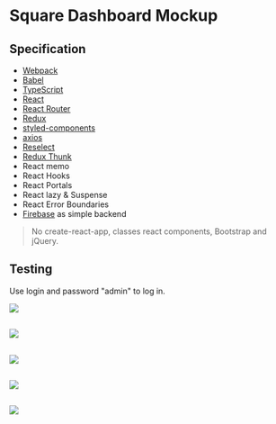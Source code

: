 # Square Dashboard Mockup


## Specification
- [Webpack](https://webpack.js.org/)
- [Babel](https://babeljs.io/)
- [TypeScript](https://www.typescriptlang.org/)
- [React](https://reactjs.org/)
- [React Router](https://reacttraining.com/react-router/web/guides/quick-start)
- [Redux](https://redux.js.org/)
- [styled-components](https://www.styled-components.com/)
- [axios](https://github.com/axios/axios)
- [Reselect](https://github.com/reduxjs/reselect)
- [Redux Thunk](https://github.com/reduxjs/redux-thunk)
- React memo
- React Hooks
- React Portals
- React lazy & Suspense
- React Error Boundaries
- [Firebase](https://firebase.google.com/) as simple backend

> No create-react-app, classes react components, Bootstrap and jQuery.

## Testing

Use login and password "admin" to log in.

<img src="https://raw.githubusercontent.com/heysafronov/square-react-dashboard/master/src/assets/images/github/1.png?token=AH7OSB5PYK3KP7EJQ5UZIWS57NC7C">

##

<img src="https://raw.githubusercontent.com/heysafronov/square-react-dashboard/master/src/assets/images/github/2.png?token=AH7OSB5IMVKZRKF4IGWPYGC57NE6W">

##

<img src="https://raw.githubusercontent.com/heysafronov/square-react-dashboard/master/src/assets/images/github/3.png?token=AH7OSB62OXLUV4MUGGZNIES57NFBM">

##

<img src="https://raw.githubusercontent.com/heysafronov/square-react-dashboard/master/src/assets/images/github/4.png?token=AH7OSBY673H43LTKHI6BCC257NFHS">

##

<img src="https://raw.githubusercontent.com/heysafronov/square-react-dashboard/master/src/assets/images/github/5.png">

